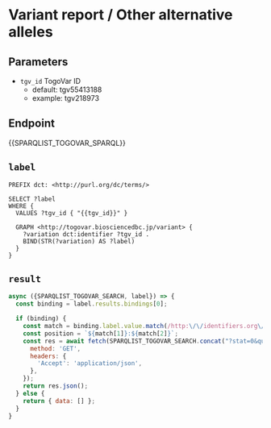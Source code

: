 # Variant report / Other alternative alleles

## Parameters

* `tgv_id` TogoVar ID
  * default: tgv55413188
  * example: tgv218973

## Endpoint

{{SPARQLIST_TOGOVAR_SPARQL}}

## `label`
```sparql
PREFIX dct: <http://purl.org/dc/terms/>

SELECT ?label
WHERE {
  VALUES ?tgv_id { "{{tgv_id}}" }

  GRAPH <http://togovar.biosciencedbc.jp/variant> {
    ?variation dct:identifier ?tgv_id .
    BIND(STR(?variation) AS ?label)
  }
}
```

## `result`

```javascript
async ({SPARQLIST_TOGOVAR_SEARCH, label}) => {
  const binding = label.results.bindings[0];

  if (binding) {
    const match = binding.label.value.match(/http:\/\/identifiers.org\/hco\/(.+)\/.+#(\d+)/);
    const position = `${match[1]}:${match[2]}`;
    const res = await fetch(SPARQLIST_TOGOVAR_SEARCH.concat("?stat=0&quality=0&term=", position), {
      method: 'GET',
      headers: {
        'Accept': 'application/json',
      },
    });
    return res.json();
  } else {
    return { data: [] };
  }
}
```
